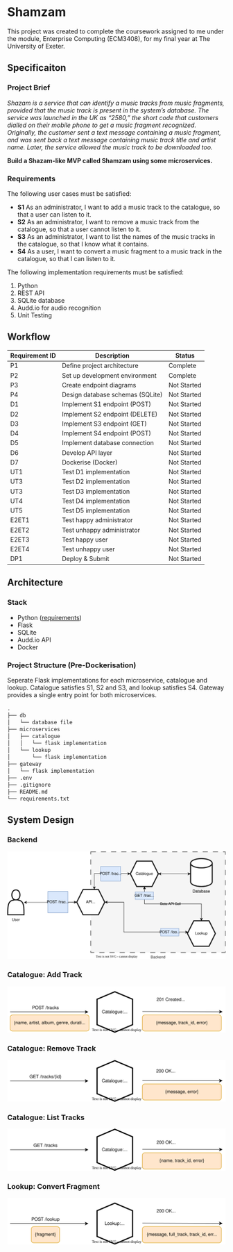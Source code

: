 # Shamzam

This project was created to complete the coursework assigned to me under the module, Enterprise Computing (ECM3408), for my final year at The University of Exeter.

## Specificaiton

### Project Brief

*Shazam is a service that can identify a music tracks from music fragments, provided that the music track is present in the system’s database. The service was launched in the UK as “2580,” the short code that customers dialled on their mobile phone to get a music fragment recognized. Originally, the customer sent a text message containing a music fragment, and was sent back a text message containing music track title and artist name. Later, the service allowed the music track to be downloaded too.*

**Build a Shazam-like MVP called Shamzam using some microservices.**

### Requirements

The following user cases must be satisfied:

* **S1** As an administrator, I want to add a music track to the catalogue, so that a user can listen to it.
* **S2** As an administrator, I want to remove a music track from the catalogue, so that a user cannot listen to it.
* **S3** As an administrator, I want to list the names of the music tracks in the catalogue, so that I know what it contains.
* **S4** As a user, I want to convert a music fragment to a music track in the catalogue, so that I can listen to it.

The following implementation requirements must be satisfied:

1. Python
2. REST API
3. SQLite database
4. Audd.io for audio recognition
5. Unit Testing

## Workflow

| Requirement ID | Description                      | Status      |
| -------------- | -------------------------------- | ----------- |
| P1             | Define project architecture      | Complete    |
| P2             | Set up development environment   | Complete    |
| P3             | Create endpoint diagrams         | Not Started |
| P4             | Design database schemas (SQLite) | Not Started |
| D1             | Implement S1 endpoint (POST)     | Not Started |
| D2             | Implement S2 endpoint (DELETE)   | Not Started |
| D3             | Implement S3 endpoint (GET)      | Not Started |
| D4             | Implement S4 endpoint (POST)     | Not Started |
| D5             | Implement database connection    | Not Started |
| D6             | Develop API layer                | Not Started |
| D7             | Dockerise (Docker)               | Not Started |
| UT1            | Test D1 implementation           | Not Started |
| UT3            | Test D2 implementation          | Not Started |
| UT3            | Test D3 implementation          | Not Started |
| UT4            | Test D4 implementation          | Not Started |
| UT5            | Test D5 implementation           | Not Started |
| E2ET1          | Test happy administrator         | Not Started |
| E2ET2          | Test unhappy administrator      | Not Started |
| E2ET3          | Test happy user                  | Not Started |
| E2ET4          | Test unhappy user               | Not Started |
| DP1            | Deploy & Submit                  | Not Started |

## Architecture

### Stack

* Python ([requirements](requirements.txt))
* Flask
* SQLite
* Audd.io API
* Docker

### Project Structure (Pre-Dockerisation)

Seperate Flask implementations for each microservice, catalogue and lookup. Catalogue satisfies S1, S2 and S3, and lookup satisfies S4. Gateway provides a single entry point for both microservices.

```
.
├── db
│   └── database file
├── microservices
│   ├── catalogue
│   │   └── flask implementation
│   └── lookup
│       └── flask implementation
├── gateway
│   └── flask implementation
├── .env
├── .gitignore
├── README.md
└── requirements.txt
```

## System Design

### Backend

![image](./design/backend.drawio.svg "Backend")

### Catalogue: Add Track

![image](./design/catalogue-add-track.drawio.svg "Catalogue: Add Track")

### Catalogue: Remove Track

![image](./design/catalogue-remove-track.drawio.svg "Catalogue: Remove Track")

### Catalogue: List Tracks

![image](./design/catalogue-list-tracks.drawio.svg "Catalogue: List Tracks")

### Lookup: Convert Fragment

![image](./design/lookup-convert-fragment.drawio.svg "Lookup: Convert Fragment")
